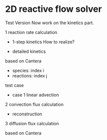 # 2D reactive flow solver

Test Version
Now work on the kinetics part.

1 reaction rate calculation
- 1-step kinetics
How to realize?

- detailed kinetics 

based on Cantera
- species: index i
- reactions: index j

test case
- case 1 linear advection

2 convection flux calculation

- reconstruction

3 diffusion flux calculation

based on Cantera
